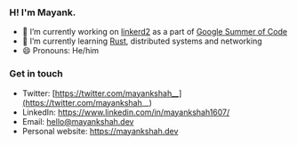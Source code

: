 ### H! I'm Mayank.

- 🔭 I’m currently working on [linkerd2](https://github.com/linkerd) as a part of [Google Summer of Code](https://summerofcode.withgoogle.com/)
- 🌱 I’m currently learning [Rust](https://www.rust-lang.org/), distributed systems and networking
- 😄 Pronouns: He/him

### Get in touch

- Twitter: [https://twitter.com/mayankshah__](https://twitter.com/mayankshah__)
- LinkedIn: https://www.linkedin.com/in/mayankshah1607/
- Email: hello@mayankshah.dev
- Personal website: https://mayankshah.dev
